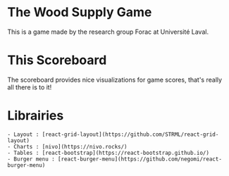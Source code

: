 # The Wood Supply Game

This is a game made by the research group Forac at Université Laval.

# This Scoreboard

The scoreboard provides nice visualizations for game scores, that's really all there is to it!

# Librairies

    - Layout : [react-grid-layout](https://github.com/STRML/react-grid-layout)
    - Charts : [nivo](https://nivo.rocks/)
    - Tables : [react-bootstrap](https://react-bootstrap.github.io/)
    - Burger menu : [react-burger-menu](https://github.com/negomi/react-burger-menu)
